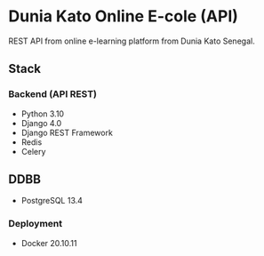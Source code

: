 # Dunia Kato Online E-cole (API)
REST API from online e-learning platform from Dunia Kato Senegal.

## Stack

### Backend (API REST)
- Python 3.10
- Django 4.0
- Django REST Framework
- Redis
- Celery
  
## DDBB
- PostgreSQL 13.4

### Deployment
- Docker 20.10.11
